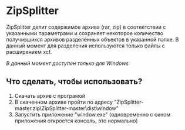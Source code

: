 # ZipSplitter
ZipSplitter делит содержимое архива (rar, zip) в соответствии с указанными параметрами и сохраняет некоторое количество получившихся архивов разделённых объектов в указанной папке. В данный момент для разделения используются только файлы с расширением xcf.

*В данный момент доступен только для Windows*

## Что сделать, чтобы использовать?
1. Скачать архив с програмой
2. В скаченном архиве пройти по адресу "ZipSplitter-master.zip\ZipSplitter-master\dist\window"
3. Запустить приложение "window.exe" (одновременно с окном приложения откроется консоль, это нормально)
